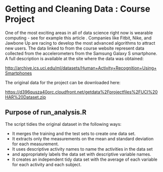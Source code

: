 # Getting and Cleaning Data : Course Project

One of the most exciting areas in all of data science right now is wearable computing - see for example this article . Companies like Fitbit, Nike, and Jawbone Up are racing to develop the most advanced algorithms to attract new users. The data linked to from the course website represent data collected from the accelerometers from the Samsung Galaxy S smartphone. A full description is available at the site where the data was obtained: 

http://archive.ics.uci.edu/ml/datasets/Human+Activity+Recognition+Using+Smartphones 

The original data for the project can be downloaded here:

https://d396qusza40orc.cloudfront.net/getdata%2Fprojectfiles%2FUCI%20HAR%20Dataset.zip 

## Purpose of run_analysis.R

The script tidies the original dataset in the following ways: 
* It merges the training and the test sets to create one data set.
* It extracts only the measurements on the mean and standard deviation for each measurement. 
* It uses descriptive activity names to name the activities in the data set
* and appropriately labels the data set with descriptive variable names. 
* It creates an independent tidy data set with the average of each variable for each activity and each subject.


